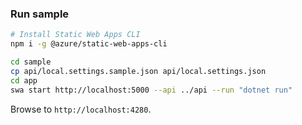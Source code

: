 ### Run sample

```bash
# Install Static Web Apps CLI
npm i -g @azure/static-web-apps-cli

cd sample
cp api/local.settings.sample.json api/local.settings.json
cd app
swa start http://localhost:5000 --api ../api --run "dotnet run"
```

Browse to `http://localhost:4280`.